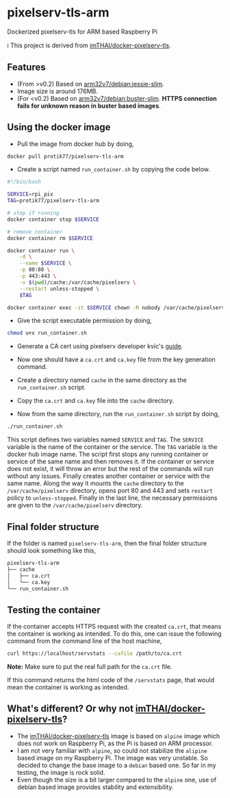 # pixelserv-tls-arm
Dockerized pixelserv-tls for ARM based Raspberry Pi

:information_source: This project is derived from [imTHAI/docker-pixelserv-tls](https://github.com/imTHAI/docker-pixelserv-tls).

## Features

* (From \>v0.2) Based on [arm32v7/debian:jessie-slim](https://hub.docker.com/r/arm32v7/debian/).
* Image size is around 176MB.
* (For \<v0.2) Based on [arm32v7/debian:buster-slim](https://hub.docker.com/r/arm32v7/debian/). **HTTPS connection fails for unknown reason in buster based images**.


## Using the docker image

* Pull the image from docker hub by doing,

```bash
docker pull protik77/pixelserv-tls-arm
```

* Create a script named `run_container.sh` by copying the code below.

```bash
#!/bin/bash

SERVICE=rpi_pix
TAG=protik77/pixelserv-tls-arm

# stop if running
docker container stop $SERVICE

# remove container
docker container rm $SERVICE

docker container run \
    -d \
    --name $SERVICE \
    -p 80:80 \
    -p 443:443 \
    -v $(pwd)/cache:/var/cache/pixelserv \
    --restart unless-stopped \
    $TAG

docker container exec -it $SERVICE chown -R nobody /var/cache/pixelserv
```
* Give the script executable permission by doing,

```bash
chmod u+x run_container.sh
```
* Generate a CA cert using pixelserv developer kvic's [guide](https://github.com/kvic-z/pixelserv-tls/wiki/Create-and-Import-the-CA-Certificate#generate-your-pixelserv-ca-cert).

* Now one should have a `ca.crt` and `ca.key` file from the key generation command.
* Create a directory named `cache` in the same directory as the `run_container.sh` script.
* Copy the `ca.crt` and `ca.key` file into the `cache` directory.
* Now from the same directory, run the `run_container.sh` script by doing,

```bash
./run_container.sh
```

This script defines two variables named `SERVICE` and `TAG`. The `SERVICE` variable is the name of the container or the service. The `TAG` variable is the docker hub image name. The script first stops any running container or service of the same name and then removes it. If the container or service does not exist, it will throw an error but the rest of the commands will run without any issues. Finally creates another container or service with the same name. Along the way it mounts the `cache` directory to the `/var/cache/pixelserv` directory, opens port 80 and 443 and sets `restart` policy to `unless-stopped`. Finally in the last line, the necessary permissions are given to the `/var/cache/pixelserv` directory.

## Final folder structure

If the folder is named `pixelserv-tls-arm`, then the final folder structure should look something like this,

```bash
pixelserv-tls-arm
├── cache
│   ├── ca.crt
│   └── ca.key
└── run_container.sh

```

## Testing the container

If the container accepts HTTPS request with the created `ca.crt`, that means the container is working as intended. To do this, one can issue the following command from the command line of the host machine,

```bash
curl https://localhost/servstats --cafile /path/to/ca.crt
```
**Note:** Make sure to put the real full path for the `ca.crt` file.

If this command returns the html code of the `/servstats` page, that would mean the container is working as intended.


## What's different? Or why not [imTHAI/docker-pixelserv-tls](https://github.com/imTHAI/docker-pixelserv-tls)?

* The [imTHAI/docker-pixelserv-tls](https://github.com/imTHAI/docker-pixelserv-tls) image is based on `alpine` image which does not work on Raspberry Pi, as the Pi is based on ARM processor.
* I am not very familiar with `alpine`, so could not stabilize the `alipine` based image on my Raspberry Pi. The image was very unstable. So decided to change the base image to a `debian` based one. So far in my testing, the image is rock solid.
* Even though the size is a bit larger compared to the `alpine` one, use of debian based image provides stability and extensibility.

